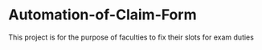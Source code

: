 # Automation-of-Claim-Form
This project is for the purpose of faculties to fix their slots for exam duties 
